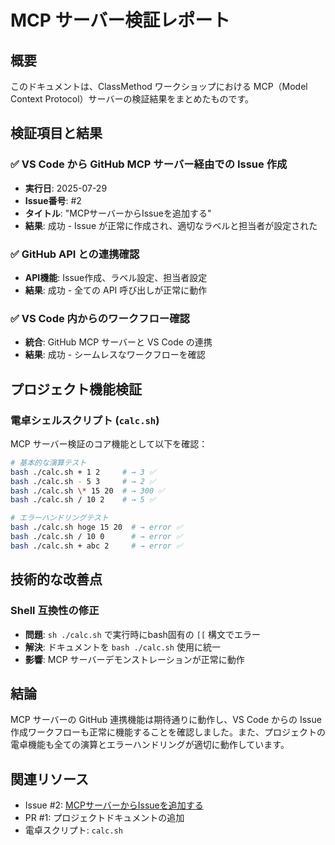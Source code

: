 # MCP サーバー検証レポート

## 概要
このドキュメントは、ClassMethod ワークショップにおける MCP（Model Context Protocol）サーバーの検証結果をまとめたものです。

## 検証項目と結果

### ✅ VS Code から GitHub MCP サーバー経由での Issue 作成
- **実行日**: 2025-07-29
- **Issue番号**: #2
- **タイトル**: "MCPサーバーからIssueを追加する"
- **結果**: 成功 - Issue が正常に作成され、適切なラベルと担当者が設定された

### ✅ GitHub API との連携確認
- **API機能**: Issue作成、ラベル設定、担当者設定
- **結果**: 成功 - 全ての API 呼び出しが正常に動作

### ✅ VS Code 内からのワークフロー確認
- **統合**: GitHub MCP サーバーと VS Code の連携
- **結果**: 成功 - シームレスなワークフローを確認

## プロジェクト機能検証

### 電卓シェルスクリプト (`calc.sh`)
MCP サーバー検証のコア機能として以下を確認：

```bash
# 基本的な演算テスト
bash ./calc.sh + 1 2     # → 3 ✅
bash ./calc.sh - 5 3     # → 2 ✅  
bash ./calc.sh \* 15 20  # → 300 ✅
bash ./calc.sh / 10 2    # → 5 ✅

# エラーハンドリングテスト
bash ./calc.sh hoge 15 20  # → error ✅
bash ./calc.sh / 10 0      # → error ✅
bash ./calc.sh + abc 2     # → error ✅
```

## 技術的な改善点

### Shell 互換性の修正
- **問題**: `sh ./calc.sh` で実行時にbash固有の `[[` 構文でエラー
- **解決**: ドキュメントを `bash ./calc.sh` 使用に統一
- **影響**: MCP サーバーデモンストレーションが正常に動作

## 結論
MCP サーバーの GitHub 連携機能は期待通りに動作し、VS Code からの Issue 作成ワークフローも正常に機能することを確認しました。また、プロジェクトの電卓機能も全ての演算とエラーハンドリングが適切に動作しています。

## 関連リソース
- Issue #2: [MCPサーバーからIssueを追加する](https://github.com/riku04022/classmethod_workshop/issues/2)
- PR #1: プロジェクトドキュメントの追加
- 電卓スクリプト: `calc.sh`